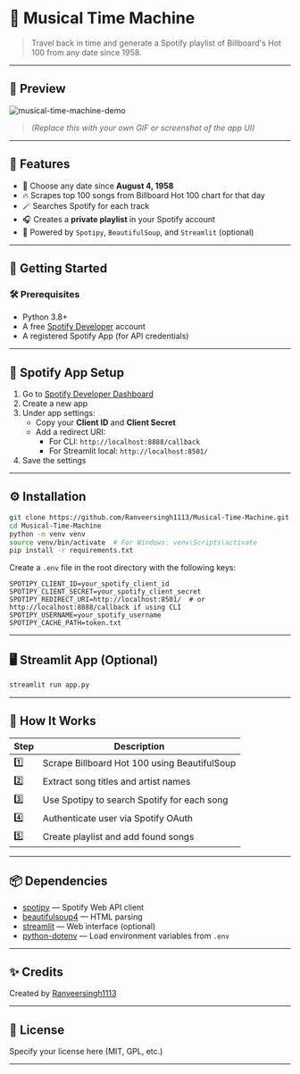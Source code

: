# 🎵 Musical Time Machine

> Travel back in time and generate a Spotify playlist of Billboard's Hot 100 from any date since 1958.

---

## 📸 Preview

![musical-time-machine-demo](https://github.com/Ranveersingh1113/Musical-Time-Machine/assets/demo.gif)
> _(Replace this with your own GIF or screenshot of the app UI)_

---

## 📌 Features

- 🧭 Choose any date since **August 4, 1958**
- 🔥 Scrapes top 100 songs from Billboard Hot 100 chart for that day
- 🪄 Searches Spotify for each track
- 🎧 Creates a **private playlist** in your Spotify account
- 💚 Powered by `Spotipy`, `BeautifulSoup`, and `Streamlit` (optional)

---

## 🚀 Getting Started

### 🛠️ Prerequisites

- Python 3.8+
- A free [Spotify Developer](https://developer.spotify.com/dashboard) account
- A registered Spotify App (for API credentials)

---

## 🔑 Spotify App Setup

1. Go to [Spotify Developer Dashboard](https://developer.spotify.com/dashboard)
2. Create a new app
3. Under app settings:
   - Copy your **Client ID** and **Client Secret**
   - Add a redirect URI:
     - For CLI: `http://localhost:8888/callback`
     - For Streamlit local: `http://localhost:8501/`
4. Save the settings

---

## ⚙️ Installation

```bash
git clone https://github.com/Ranveersingh1113/Musical-Time-Machine.git
cd Musical-Time-Machine
python -m venv venv
source venv/bin/activate  # For Windows: venv\Scripts\activate
pip install -r requirements.txt
```

Create a `.env` file in the root directory with the following keys:

```env
SPOTIPY_CLIENT_ID=your_spotify_client_id
SPOTIPY_CLIENT_SECRET=your_spotify_client_secret
SPOTIPY_REDIRECT_URI=http://localhost:8501/  # or http://localhost:8888/callback if using CLI
SPOTIPY_USERNAME=your_spotify_username
SPOTIPY_CACHE_PATH=token.txt
```

---

## 🖥️ Streamlit App (Optional)

```bash
streamlit run app.py
```

---

## 🧠 How It Works

| Step | Description                                   |
|------|-----------------------------------------------|
| 1️⃣  | Scrape Billboard Hot 100 using BeautifulSoup  |
| 2️⃣  | Extract song titles and artist names          |
| 3️⃣  | Use Spotipy to search Spotify for each song   |
| 4️⃣  | Authenticate user via Spotify OAuth           |
| 5️⃣  | Create playlist and add found songs           |

---

## 📦 Dependencies

- [spotipy](https://spotipy.readthedocs.io/) — Spotify Web API client
- [beautifulsoup4](https://www.crummy.com/software/BeautifulSoup/) — HTML parsing
- [streamlit](https://streamlit.io/) — Web interface (optional)
- [python-dotenv](https://github.com/theskumar/python-dotenv) — Load environment variables from `.env`

---

## ✨ Credits

Created by [Ranveersingh1113](https://github.com/Ranveersingh1113)

---

## 📄 License

Specify your license here (MIT, GPL, etc.)

---

